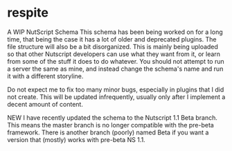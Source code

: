# respite
A WIP NutScript Schema
This schema has been being worked on for a long time, that being the case it has a lot of older and deprecated plugins. The file structure will also be a bit disorganized.
This is mainly being uploaded so that other Nutscript developers can use what they want from it, or learn from some of the stuff it does to do whatever. 
You should not attempt to run a server the same as mine, and instead change the schema's name and run it with a different storyline.

Do not expect me to fix too many minor bugs, especially in plugins that I did not create. This will be updated infrequently, usually only after I implement a decent amount of content.

NEW
I have recently updated the schema to the Nutscript 1.1 Beta branch. This means the master branch is no longer compatible with the pre-beta framework. There is another branch (poorly) named Beta if you want a version that (mostly) works with pre-beta NS 1.1.
